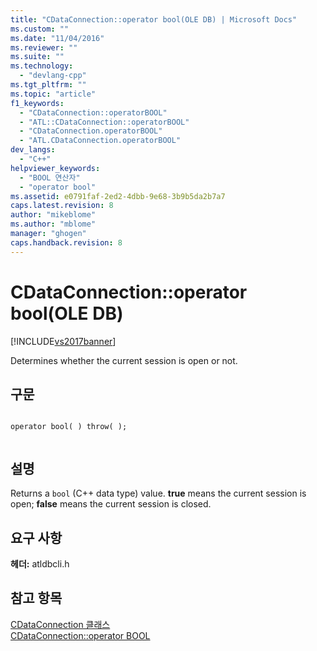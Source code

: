 ```yaml
---
title: "CDataConnection::operator bool(OLE DB) | Microsoft Docs"
ms.custom: ""
ms.date: "11/04/2016"
ms.reviewer: ""
ms.suite: ""
ms.technology: 
  - "devlang-cpp"
ms.tgt_pltfrm: ""
ms.topic: "article"
f1_keywords: 
  - "CDataConnection::operatorBOOL"
  - "ATL::CDataConnection::operatorBOOL"
  - "CDataConnection.operatorBOOL"
  - "ATL.CDataConnection.operatorBOOL"
dev_langs: 
  - "C++"
helpviewer_keywords: 
  - "BOOL 연산자"
  - "operator bool"
ms.assetid: e0791faf-2ed2-4dbb-9e68-3b9b5da2b7a7
caps.latest.revision: 8
author: "mikeblome"
ms.author: "mblome"
manager: "ghogen"
caps.handback.revision: 8
---
```

# CDataConnection::operator bool(OLE DB)
[!INCLUDE[vs2017banner](../../assembler/inline/includes/vs2017banner.md)]

Determines whether the current session is open or not.  
  
## 구문  
  
```  
  
operator bool( ) throw( );  
  
```  
  
## 설명  
 Returns a `bool` \(C\+\+ data type\) value.  **true** means the current session is open; **false** means the current session is closed.  
  
## 요구 사항  
 **헤더:** atldbcli.h  
  
## 참고 항목  
 [CDataConnection 클래스](../../data/oledb/cdataconnection-class.md)   
 [CDataConnection::operator BOOL](../../data/oledb/cdataconnection-operator-bool.md)
